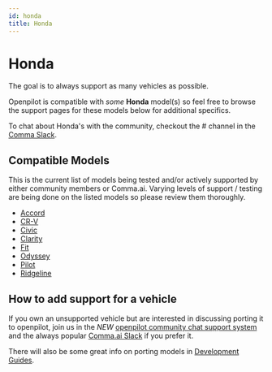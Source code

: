 ```yaml
---
id: honda
title: Honda
---
```

# Honda

The goal is to always support as many vehicles as possible.

Openpilot is compatible with *some* **Honda** model(s) so feel free to browse the support pages for these models below for additional specifics.

To chat about Honda's with the community, checkout the # channel in the [Comma Slack](https://slack.comma.ai).

## Compatible Models

This is the current list of models being tested and/or actively supported by either community members or Comma.ai.  Varying levels of support / testing are being done on the listed models so please review them thoroughly.

* [Accord](/vehicles/honda/accord.html)
* [CR-V](/vehicles/honda/cr-v.html)
* [Civic](/vehicles/honda/civic.html)
* [Clarity](/vehicles/honda/clarity.html)
* [Fit](/vehicles/honda/fit.html)
* [Odyssey](/vehicles/honda/odyssey.html)
* [Pilot](/vehicles/honda/pilot.html)
* [Ridgeline](/vehicles/honda/ridgeline.html)

## How to add support for a vehicle

If you own an unsupported vehicle but are interested in discussing porting it to openpilot, join us in the *NEW* [openpilot community chat support system](https://spectrum.chat/openpilot) and the always popular [Comma.ai Slack](https://slack.comma.ai/) if you prefer it.

There will also be some great info on porting models in [Development Guides](../../development/guides/).


